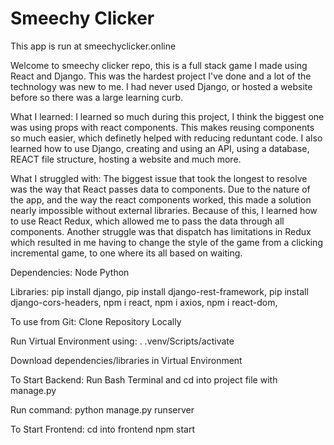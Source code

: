 ﻿# Smeechy Clicker
 This app is run at smeechyclicker.online

 Welcome to smeechy clicker repo, this is a full stack game I made using React and Django. This was the hardest project I've done and a lot of the technology was new to me. I had never used Django, or hosted a website before so there was a large learning curb.

What I learned: I learned so much during this project, I think the biggest one was using props with react components. This makes reusing components so much easier, which definetly helped with reducing reduntant code. I also learned how to use Django, creating and using an API, using a database, REACT file structure, hosting a website and much more.

What I struggled with: The biggest issue that took the longest to resolve was the way that React passes data to components. Due to the nature of the app, and the way the react components worked, this made a solution nearly impossible without external libraries. Because of this, I learned how to use React Redux, which allowed me to pass the data through all components. Another struggle was that dispatch has limitations in Redux which resulted in me having to change the style of the game from a clicking incremental game, to one where its all based on waiting.

Dependencies:
Node
Python

Libraries:
pip install django,
pip install django-rest-framework,
pip install django-cors-headers,
npm i react,
npm i axios,
npm i react-dom,

To use from Git:
Clone Repository Locally

Run Virtual Environment using: . .venv/Scripts/activate

Download dependencies/libraries in Virtual Environment

To Start Backend:
Run Bash Terminal and cd into project file with manage.py

Run command: python manage.py runserver

To Start Frontend:
cd into frontend
npm start


